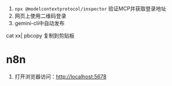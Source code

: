 1. `npx @modelcontextprotocol/inspector`  验证MCP并获取登录地址
2. 网页上使用二维码登录
3. gemini-cli中自动发布





cat xx| pbcopy  复制到剪贴板



# n8n

1. 打开浏览器访问：[http://localhost:5678](http://localhost:5678/)









